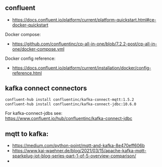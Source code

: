 
## confluent

- https://docs.confluent.io/platform/current/platform-quickstart.html#ce-docker-quickstart

Docker compose:

- https://github.com/confluentinc/cp-all-in-one/blob/7.2.2-post/cp-all-in-one/docker-compose.yml

Docker config reference:

- https://docs.confluent.io/platform/current/installation/docker/config-reference.html

## kafka connect connectors

```bash
confluent-hub install confluentinc/kafka-connect-mqtt:1.5.2
confluent-hub install confluentinc/kafka-connect-jdbc:10.6.0
```
For kafka-connect-jdbs see: https://www.confluent.io/hub/confluentinc/kafka-connect-jdbc


## mqtt to kafka:

- https://medium.com/python-point/mqtt-and-kafka-8e470eff606b
- https://www.kai-waehner.de/blog/2021/03/15/apache-kafka-mqtt-sparkplug-iot-blog-series-part-1-of-5-overview-comparison/
- 